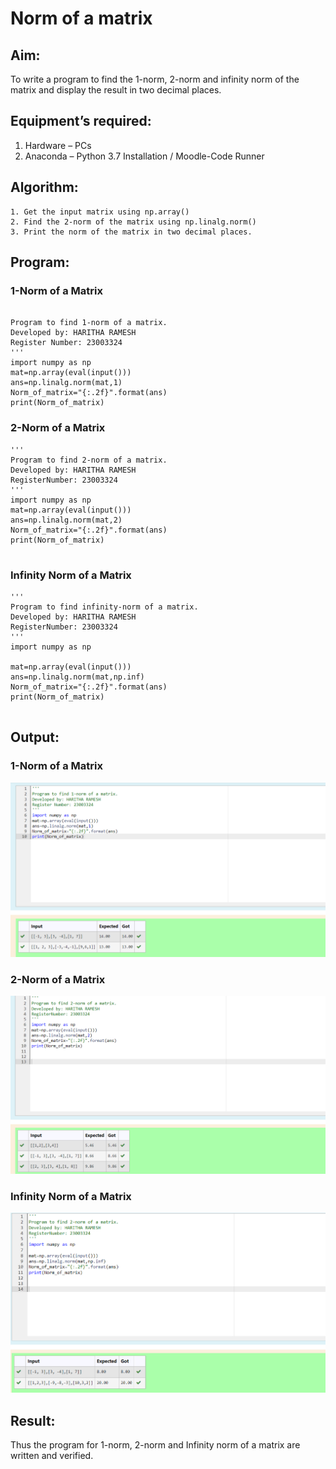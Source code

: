# Norm of a matrix
## Aim:
To write a program to find the 1-norm, 2-norm and infinity norm of the matrix and display the result in two decimal places.
## Equipment’s required:
1.	Hardware – PCs
2.	Anaconda – Python 3.7 Installation / Moodle-Code Runner
## Algorithm:
	1. Get the input matrix using np.array()   
    2. Find the 2-norm of the matrix using np.linalg.norm()
	3. Print the norm of the matrix in two decimal places.
## Program:
### 1-Norm of a Matrix
```

Program to find 1-norm of a matrix.
Developed by: HARITHA RAMESH
Register Number: 23003324
'''
import numpy as np
mat=np.array(eval(input()))
ans=np.linalg.norm(mat,1)
Norm_of_matrix="{:.2f}".format(ans)
print(Norm_of_matrix)
```
### 2-Norm of a Matrix
```
'''
Program to find 2-norm of a matrix.
Developed by: HARITHA RAMESH
RegisterNumber: 23003324
'''
import numpy as np
mat=np.array(eval(input()))
ans=np.linalg.norm(mat,2)
Norm_of_matrix="{:.2f}".format(ans)
print(Norm_of_matrix)


```




### Infinity Norm of a Matrix
```
'''
Program to find infinity-norm of a matrix.
Developed by: HARITHA RAMESH
RegisterNumber: 23003324
'''
import numpy as np

mat=np.array(eval(input()))
ans=np.linalg.norm(mat,np.inf)
Norm_of_matrix="{:.2f}".format(ans)
print(Norm_of_matrix)


```






## Output:
### 1-Norm of a Matrix

![Alt text](1.png)



### 2-Norm of a Matrix
![Alt text](2.png)




### Infinity Norm of a Matrix

![Alt text](3.png)



## Result:
Thus the program for 1-norm, 2-norm and Infinity norm of a matrix are written and verified.
